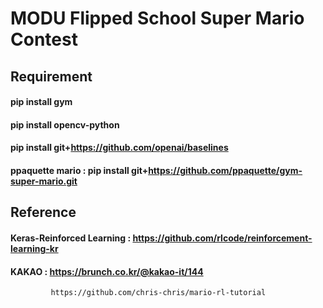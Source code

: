 
MODU Flipped School Super Mario Contest
=======================================
Requirement
-----------
#### pip install gym
#### pip install opencv-python
#### pip install git+https://github.com/openai/baselines
#### ppaquette mario : pip install git+https://github.com/ppaquette/gym-super-mario.git

Reference
---------
#### Keras-Reinforced Learning : https://github.com/rlcode/reinforcement-learning-kr
#### KAKAO : https://brunch.co.kr/@kakao-it/144
             https://github.com/chris-chris/mario-rl-tutorial
